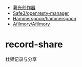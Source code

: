 - [薯光创作器](https://sgcreator.zhimoxiezuo.cn/)
- [Safe3/openresty-manager](https://github.com/Safe3/openresty-manager)
- [Hammerspoon/hammerspoon](https://github.com/Hammerspoon/hammerspoon)
- [Afilmory/Afilmory](https://github.com/Afilmory/Afilmory)

# record-share
杜架记录与分享
